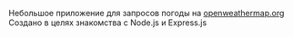 Небольшое приложение для запросов погоды на [openweathermap.org](https://openweathermap.org)
Создано в целях знакомства с Node.js и Express.js
